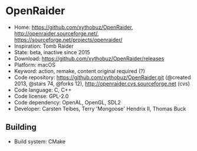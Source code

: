 # OpenRaider

- Home: https://github.com/xythobuz/OpenRaider, http://openraider.sourceforge.net/, https://sourceforge.net/projects/openraider/
- Inspiration: Tomb Raider
- State: beta, inactive since 2015
- Download: https://github.com/xythobuz/OpenRaider/releases
- Platform: macOS
- Keyword: action, remake, content original required (?)
- Code repository: https://github.com/xythobuz/OpenRaider.git (@created 2013, @stars 74, @forks 12), http://openraider.cvs.sourceforge.net (cvs)
- Code language: C, C++
- Code license: GPL-2.0
- Code dependency: OpenAL, OpenGL, SDL2
- Developer: Carsten Teibes, Terry 'Mongoose' Hendrix II, Thomas Buck

## Building

- Build system: CMake
